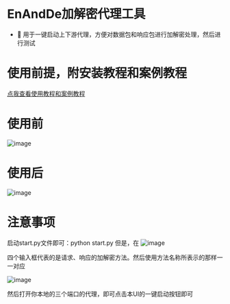 # EnAndDe加解密代理工具

- 👋 用于一键启动上下游代理，方便对数据包和响应包进行加解密处理，然后进行测试

# 使用前提，附安装教程和案例教程

<a href="http://120.24.187.185:8090/archives/burpzhua-bao-fang-bao-jia-jie-mi">点我查看使用教程和案例教程</a>

# 使用前
![image](https://github.com/user-attachments/assets/44d90142-eefa-43ec-ae99-abe736d96969)
# 使用后
![image](https://github.com/user-attachments/assets/21c1d760-0896-458c-a18d-76a0f4c2e67d)

# 注意事项

启动start.py文件即可：python start.py
但是，在
![image](https://github.com/user-attachments/assets/f1c0094b-32e9-4426-89aa-fe5c9c108091)





四个输入框代表的是请求、响应的加解密方法。然后使用方法名称所表示的那样一一对应

![image](https://github.com/user-attachments/assets/137cdef2-d85a-4644-bd59-1069d93ad561)


然后打开你本地的三个端口的代理，即可点击本UI的一键启动按钮即可
